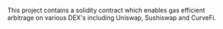 This project contains a solidity contract which enables gas efficient arbitrage on various DEX's including Uniswap, Sushiswap and CurveFi.
